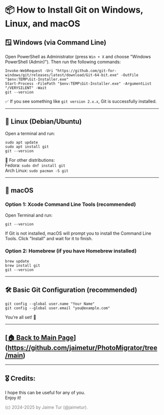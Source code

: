 # 📦 How to Install Git on Windows, Linux, and macOS

## 🪟 Windows (via Command Line)

Open PowerShell as Administrator (press `Win + X` and choose "Windows PowerShell (Admin)"). Then run the following commands:

```
Invoke-WebRequest -Uri "https://github.com/git-for-windows/git/releases/latest/download/Git-64-bit.exe" -OutFile "$env:TEMP\Git-Installer.exe"
Start-Process -FilePath "$env:TEMP\Git-Installer.exe" -ArgumentList "/VERYSILENT" -Wait
git --version
```

✅ If you see something like `git version 2.x.x`, Git is successfully installed.

---

## 🐧 Linux (Debian/Ubuntu)

Open a terminal and run:

```
sudo apt update
sudo apt install git
git --version
```

📌 For other distributions:  
Fedora: `sudo dnf install git`  
Arch Linux: `sudo pacman -S git`

---

## 🍎 macOS

### Option 1: Xcode Command Line Tools (recommended)

Open Terminal and run:

```
git --version
```

If Git is not installed, macOS will prompt you to install the Command Line Tools. Click "Install" and wait for it to finish.

### Option 2: Homebrew (if you have Homebrew installed)

```
brew update
brew install git
git --version
```

---

## 🛠️ Basic Git Configuration (recommended)

```
git config --global user.name "Your Name"
git config --global user.email "you@example.com"
```

You’re all set! 🚀

---

## [[🏠 Back to Main Page](https://github.com/jaimetur/PhotoMigrator/tree/main?raw=true)](https://github.com/jaimetur/PhotoMigrator/tree/main)


---
## 🎖️ Credits:
I hope this can be useful for any of you.  
Enjoy it!

<span style="color:grey">(c) 2024-2025 by Jaime Tur (@jaimetur).</span> 